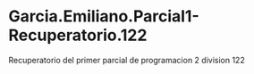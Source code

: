 # Garcia.Emiliano.Parcial1-Recuperatorio.122
Recuperatorio del primer parcial de programacion 2 division 122 
